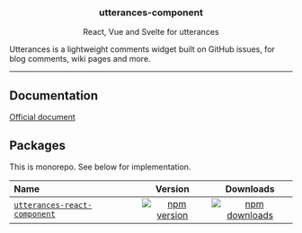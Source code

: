 <h3 align="center">
  utterances-component
</h3>

<p align="center">
  React, Vue and Svelte for utterances
</p>

Utterances is a lightweight comments widget built on GitHub issues, for blog comments, wiki pages and more.

---

## Documentation

[Official document](https://utteranc.es/)

## Packages

This is monorepo. See below for implementation.

| Name                                                            |                                                                 Version                                                                 |                                                                 Downloads                                                                  |
| :-------------------------------------------------------------- | :-------------------------------------------------------------------------------------------------------------------------------------: | :----------------------------------------------------------------------------------------------------------------------------------------: |
| [`utterances-react-component`](./package/react/../../README.md) | [![npm version](https://img.shields.io/npm/v/utterances-react-component.svg)](https://www.npmjs.com/package/utterances-react-component) | [![npm downloads](https://img.shields.io/npm/dt/utterances-react-component.svg)](https://www.npmjs.com/package/utterances-react-component) |
